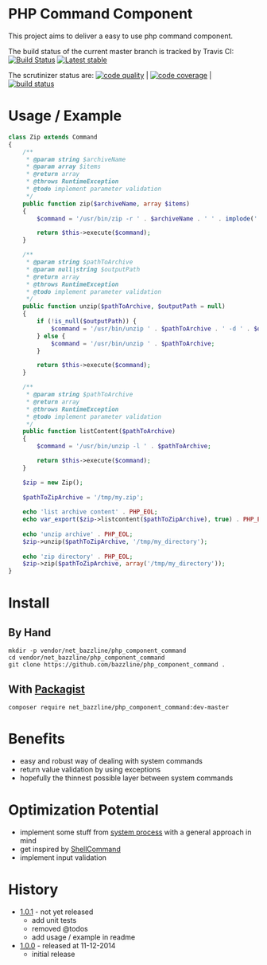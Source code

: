 # PHP Command Component

This project aims to deliver a easy to use php command component.

The build status of the current master branch is tracked by Travis CI:
[![Build Status](https://travis-ci.org/bazzline/php_component_command.png?branch=master)](http://travis-ci.org/bazzline/php_component_command)
[![Latest stable](https://img.shields.io/packagist/v/net_bazzline/php_component_command.svg)](https://packagist.org/packages/net_bazzline/php_component_command)

The scrutinizer status are:
[![code quality](https://scrutinizer-ci.com/g/bazzline/php_component_command/badges/quality-score.png?b=master)](https://scrutinizer-ci.com/g/bazzline/php_component_command/) | [![code coverage](https://scrutinizer-ci.com/g/bazzline/php_component_command/badges/coverage.png?b=master)](https://scrutinizer-ci.com/g/bazzline/php_component_command/) | [![build status](https://scrutinizer-ci.com/g/bazzline/php_component_command/badges/build.png?b=master)](https://scrutinizer-ci.com/g/bazzline/php_component_command/)

<!--
The versioneye status is:
@todo
[![Dependency Status](https://www.versioneye.com/user/projects/54036dbbeab62ac615000143/badge.svg?style=flat)](https://www.versioneye.com/user/projects/54036dbbeab62ac615000143)

Take a look on [ohloh.net](https://www.ohloh.net/p/php_component_command).
-->

# Usage / Example

```php
class Zip extends Command
{
    /** 
     * @param string $archiveName
     * @param array $items
     * @return array
     * @throws RuntimeException
     * @todo implement parameter validation
     */
    public function zip($archiveName, array $items)
    {   
        $command = '/usr/bin/zip -r ' . $archiveName . ' ' . implode(' ' , $items);

        return $this->execute($command);
    }

    /** 
     * @param string $pathToArchive
     * @param null|string $outputPath
     * @return array
     * @throws RuntimeException
     * @todo implement parameter validation
     */
    public function unzip($pathToArchive, $outputPath = null)
    {   
        if (!is_null($outputPath)) {
            $command = '/usr/bin/unzip ' . $pathToArchive . ' -d ' . $outputPath;
        } else {
            $command = '/usr/bin/unzip ' . $pathToArchive;
        }

        return $this->execute($command);
    }

    /** 
     * @param string $pathToArchive
     * @return array
     * @throws RuntimeException
     * @todo implement parameter validation
     */
    public function listContent($pathToArchive)
    {   
        $command = '/usr/bin/unzip -l ' . $pathToArchive;

        return $this->execute($command);
    }

    $zip = new Zip();
    
    $pathToZipArchive = '/tmp/my.zip';
    
    echo 'list archive content' . PHP_EOL;
    echo var_export($zip->listcontent($pathToZipArchive), true) . PHP_EOL;
    
    echo 'unzip archive' . PHP_EOL;
    $zip->unzip($pathToZipArchive, '/tmp/my_directory');
    
    echo 'zip directory' . PHP_EOL;
    $zip->zip($pathToZipArchive, array('/tmp/my_directory'));
}
```

# Install

## By Hand

    mkdir -p vendor/net_bazzline/php_component_command
    cd vendor/net_bazzline/php_component_command
    git clone https://github.com/bazzline/php_component_command .

## With [Packagist](https://packagist.org/packages/net_bazzline/php_component_command)

    composer require net_bazzline/php_component_command:dev-master

# Benefits

* easy and robust way of dealing with system commands
* return value validation by using exceptions
* hopefully the thinnest possible layer between system commands

# Optimization Potential

* implement some stuff from [system process](https://github.com/jakobwesthoff/systemProcess) with a general approach in mind
* get inspired by [ShellCommand](https://github.com/apinstein/ShellCommand/blob/master/src/ShellCommand/ShellCommand.php)
* implement input validation

<!--
# API

@todo
Thanks to [apigen](https://github.com/apigen/apigen), the api is available in the [document](https://github.com/bazzline/php_component_code_generator/blob/master/document/index.html) section or [online](http://code.bazzline.net/).
-->

# History

* [1.0.1](https://github.com/bazzline/php_component_command/tree/1.0.1) - not yet released
    * add unit tests
    * removed @todos
    * add usage / example in readme
* [1.0.0](https://github.com/bazzline/php_component_command/tree/1.0.0) - released at 11-12-2014
    * initial release
